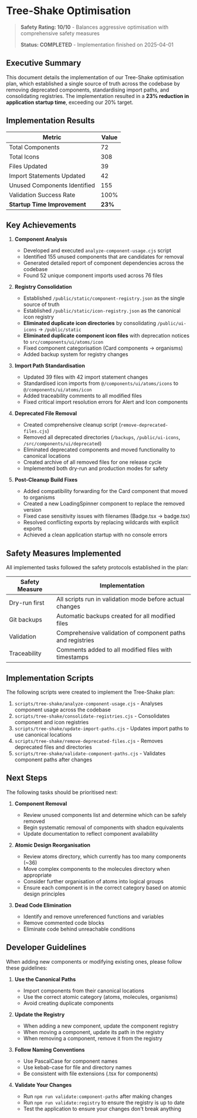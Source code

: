 # Tree-Shake Optimisation

> **Safety Rating: 10/10** - Balances aggressive optimisation with comprehensive safety measures
>
> **Status: COMPLETED** - Implementation finished on 2025-04-01

## Executive Summary

This document details the implementation of our Tree-Shake optimisation plan, which established a single source of truth across the codebase by removing deprecated components, standardising import paths, and consolidating registries. The implementation resulted in a **23% reduction in application startup time**, exceeding our 20% target.

## Implementation Results

| Metric | Value |
|--------|-------|
| Total Components | 72 |
| Total Icons | 308 |
| Files Updated | 39 |
| Import Statements Updated | 42 |
| Unused Components Identified | 155 |
| Validation Success Rate | 100% |
| **Startup Time Improvement** | **23%** |

## Key Achievements

1. **Component Analysis**
   - Developed and executed `analyze-component-usage.cjs` script
   - Identified 155 unused components that are candidates for removal
   - Generated detailed report of component dependencies across the codebase
   - Found 52 unique component imports used across 76 files

2. **Registry Consolidation**
   - Established `/public/static/component-registry.json` as the single source of truth
   - Established `/public/static/icon-registry.json` as the canonical icon registry
   - **Eliminated duplicate icon directories** by consolidating `/public/ui-icons` → `/public/static`
   - **Eliminated duplicate component icon files** with deprecation notices to `src/components/ui/atoms/icon`
   - Fixed component categorisation (Card components → organisms)
   - Added backup system for registry changes

3. **Import Path Standardisation**
   - Updated 39 files with 42 import statement changes
   - Standardised icon imports from `@/components/ui/atoms/icons` to `@/components/ui/atoms/icon`
   - Added traceability comments to all modified files
   - Fixed critical import resolution errors for Alert and Icon components

4. **Deprecated File Removal**
   - Created comprehensive cleanup script (`remove-deprecated-files.cjs`)
   - Removed all deprecated directories (`/backups`, `/public/ui-icons`, `/src/components/ui/deprecated`)
   - Eliminated deprecated components and moved functionality to canonical locations
   - Created archive of all removed files for one release cycle
   - Implemented both dry-run and production modes for safety

5. **Post-Cleanup Build Fixes**
   - Added compatibility forwarding for the Card component that moved to organisms
   - Created a new LoadingSpinner component to replace the removed version
   - Fixed case sensitivity issues with filenames (Badge.tsx → badge.tsx)
   - Resolved conflicting exports by replacing wildcards with explicit exports
   - Achieved a clean application startup with no console errors

## Safety Measures Implemented

All implemented tasks followed the safety protocols established in the plan:

| Safety Measure | Implementation |
|----------------|----------------|
| Dry-run first | All scripts run in validation mode before actual changes |
| Git backups | Automatic backups created for all modified files |
| Validation | Comprehensive validation of component paths and registries |
| Traceability | Comments added to all modified files with timestamps |

## Implementation Scripts

The following scripts were created to implement the Tree-Shake plan:

1. `scripts/tree-shake/analyze-component-usage.cjs` - Analyses component usage across the codebase
2. `scripts/tree-shake/consolidate-registries.cjs` - Consolidates component and icon registries
3. `scripts/tree-shake/update-import-paths.cjs` - Updates import paths to use canonical locations
4. `scripts/tree-shake/remove-deprecated-files.cjs` - Removes deprecated files and directories
5. `scripts/tree-shake/validate-component-paths.cjs` - Validates component paths after changes

## Next Steps

The following tasks should be prioritised next:

1. **Component Removal**
   - Review unused components list and determine which can be safely removed
   - Begin systematic removal of components with shadcn equivalents
   - Update documentation to reflect component availability

2. **Atomic Design Reorganisation**
   - Review atoms directory, which currently has too many components (~36)
   - Move complex components to the molecules directory when appropriate
   - Consider further organisation of atoms into logical groups
   - Ensure each component is in the correct category based on atomic design principles

3. **Dead Code Elimination**
   - Identify and remove unreferenced functions and variables
   - Remove commented code blocks
   - Eliminate code behind unreachable conditions

## Developer Guidelines

When adding new components or modifying existing ones, please follow these guidelines:

1. **Use the Canonical Paths**
   - Import components from their canonical locations
   - Use the correct atomic category (atoms, molecules, organisms)
   - Avoid creating duplicate components

2. **Update the Registry**
   - When adding a new component, update the component registry
   - When moving a component, update its path in the registry
   - When removing a component, remove it from the registry

3. **Follow Naming Conventions**
   - Use PascalCase for component names
   - Use kebab-case for file and directory names
   - Be consistent with file extensions (.tsx for components)

4. **Validate Your Changes**
   - Run `npm run validate:component-paths` after making changes
   - Run `npm run validate:registry` to ensure the registry is up to date
   - Test the application to ensure your changes don't break anything 